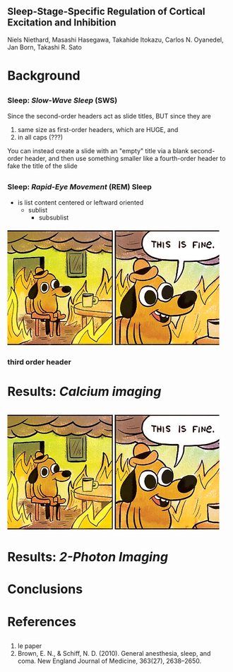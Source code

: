 ## Sleep-Stage-Specific Regulation of Cortical Excitation and Inhibition

Niels Niethard, Masashi Hasegawa, Takahide Itokazu, Carlos N. Oyanedel, Jan
Born, Takashi R. Sato

# Background

##

### Sleep: *Slow-Wave Sleep* (SWS)

Since the second-order headers act as slide titles, 
BUT since they are

1. same size as first-order headers, which are HUGE, and
2. in all caps (???)

You can instead create a slide with an "empty" title via a blank second-order
header, and then use something smaller like a fourth-order header to fake the
title of the slide

##

### Sleep: *Rapid-Eye Movement* (REM) Sleep 

- is list content centered or leftward oriented
  - sublist
    - subsublist

![fire dog](figures/fire_dog.jpg)

### third order header

# Results: *Calcium imaging*

##

![fire dog](figures/fire_dog.jpg)

# Results: *2-Photon Imaging*

# Conclusions

# References

##

1. le paper
2. Brown, E. N., & Schiff, N. D. (2010). General anesthesia, sleep, and
   coma. New England Journal of Medicine, 363(27), 2638–2650.
